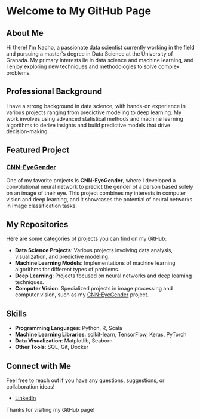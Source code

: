 # Welcome to My GitHub Page

## About Me
Hi there! I'm Nacho, a passionate data scientist currently working in the field and pursuing a master's degree in Data Science at the University of Granada. My primary interests lie in data science and machine learning, and I enjoy exploring new techniques and methodologies to solve complex problems.

## Professional Background
I have a strong background in data science, with hands-on experience in various projects ranging from predictive modeling to deep learning. My work involves using advanced statistical methods and machine learning algorithms to derive insights and build predictive models that drive decision-making.

## Featured Project
### [CNN-EyeGender](https://github.com/SHNacho/CNN-EyeGender)
One of my favorite projects is **CNN-EyeGender**, where I developed a convolutional neural network to predict the gender of a person based solely on an image of their eye. This project combines my interests in computer vision and deep learning, and it showcases the potential of neural networks in image classification tasks.

## My Repositories
Here are some categories of projects you can find on my GitHub:

- **Data Science Projects**: Various projects involving data analysis, visualization, and predictive modeling.
- **Machine Learning Models**: Implementations of machine learning algorithms for different types of problems.
- **Deep Learning**: Projects focused on neural networks and deep learning techniques.
- **Computer Vision**: Specialized projects in image processing and computer vision, such as my [CNN-EyeGender](https://github.com/SHNacho/CNN-EyeGender) project.

## Skills
- **Programming Languages**: Python, R, Scala
- **Machine Learning Libraries**: scikit-learn, TensorFlow, Keras, PyTorch
- **Data Visualization**: Matplotlib, Seaborn
- **Other Tools**: SQL, Git, Docker

## Connect with Me
Feel free to reach out if you have any questions, suggestions, or collaboration ideas!

- [LinkedIn](https://www.linkedin.com/in/your-linkedin-profile)

Thanks for visiting my GitHub page!

